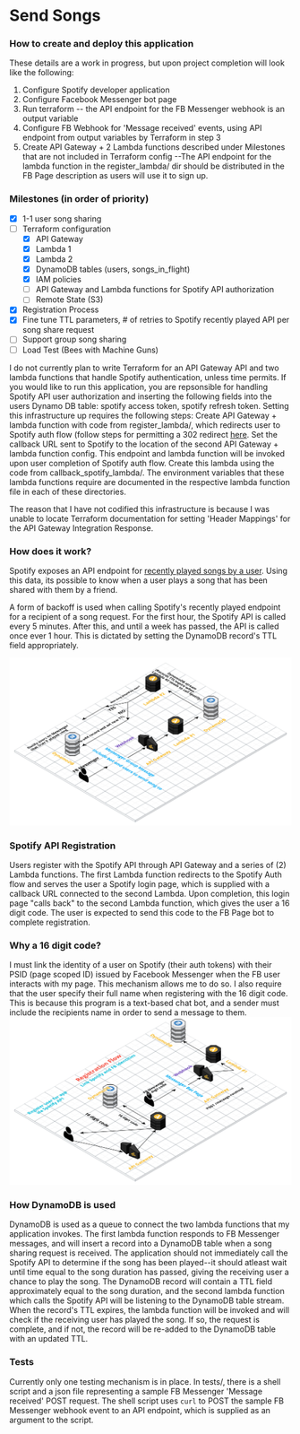 # Send Songs

### How to create and deploy this application
These details are a work in progress, but upon project completion will look like the following:
  1. Configure Spotify developer application
  2. Configure Facebook Messenger bot page
  3. Run terraform -- the API endpoint for the FB Messenger webhook is an output variable
  4. Configure FB Webhook for 'Message received' events, using API endpoint from output variables by Terraform in step 3
  5. Create API Gateway + 2 Lambda functions described under Milestones that are not included in Terraform config
    --The API endpoint for the lambda function in the register_lambda/ dir should be distributed in the FB Page description as users will use it to sign up.

### Milestones (in order of priority)
- [x] 1-1 user song sharing
- [ ] Terraform configuration
  - [x] API Gateway
  - [x] Lambda 1
  - [x] Lambda 2
  - [x] DynamoDB tables (users, songs_in_flight)
  - [x] IAM policies
  - [ ] API Gateway and Lambda functions for Spotify API authorization
  - [ ] Remote State (S3)
- [x] Registration Process
- [x] Fine tune TTL parameters, # of retries to Spotify recently played API per song share request
- [ ] Support group song sharing
- [ ] Load Test (Bees with Machine Guns)

I do not currently plan to write Terraform for an API Gateway API and two lambda functions that handle Spotify authentication, unless time permits. If you would like to run this application, you are repsonsible for handling Spotify API user authorization and inserting the following fields into the users Dynamo DB table: spotify access token, spotify refresh token. Setting this infrastructure up requires the following steps: Create API Gateway + lambda function with code from register_lambda/, which redirects user to Spotify auth flow (follow steps for permitting a 302 redirect [here](https://kennbrodhagen.net/2016/04/02/how-to-return-302-using-api-gateway-lambda/). Set the callback URL sent to Spotify to the location of the second API Gateway + lambda function config. This endpoint and lambda function will be invoked upon user completion of Spotify auth flow. Create this lambda using the code from callback_spotify_lambda/. The environment variables that these lambda functions require are documented in the respective lambda function file in each of these directories.

The reason that I have not codified this infrastructure is because I was unable to locate Terraform documentation for setting 'Header Mappings' for the API Gateway Integration Response. 

### How does it work?
Spotify exposes an API endpoint for [recently played songs by a user](https://developer.spotify.com/web-api/web-api-personalization-endpoints/get-recently-played/). Using this data, its possible to know when a user plays a song that has been shared with them by a friend. 

A form of backoff is used when calling Spotify's recently played endpoint for a recipient of a song request. For the first hour, the Spotify API is called every 5 minutes. After this, and until a week has passed, the API is called once ever 1 hour. This is dictated by setting the DynamoDB record's TTL field appropriately.

![Song Sharing Architecture](diagrams/Message_Sending_Architecture.png?raw=true "Song Sharing Architecture")

### Spotify API Registration
Users register with the Spotify API through API Gateway and a series of (2) Lambda functions. The first Lambda function redirects to the Spotify Auth flow and serves the user a Spotify login page, which is supplied with a callback URL connected to the second Lambda. Upon completion, this login page "calls back" to the second Lambda function, which gives the user a 16 digit code. The user is expected to send this code to the FB Page bot to complete registration.

### Why a 16 digit code?
I must link the identity of a user on Spotify (their auth tokens) with their PSID (page scoped ID) issued by Facebook Messenger when the FB user interacts with my page. This mechanism allows me to do so. I also require that the user specify their full name when registering with the 16 digit code. This is because this program is a text-based chat bot, and a sender must include the recipients name in order to send a message to them.
![Registration Architecture](diagrams/Registration_Architecture.png?raw=true "Registration Architecture")


### How DynamoDB is used
DynamoDB is used as a queue to connect the two lambda functions that my application invokes. The first lambda function responds to FB Messenger messages, and will insert a record into a DynamoDB table when a song sharing request is received. The application should not immediately call the Spotify API to determine if the song has been played--it should atleast wait until time equal to the song duration has passed, giving the receiving user a chance to play the song. The DynamoDB record will contain a TTL field approximately equal to the song duration, and the second lambda function which calls the Spotify API will be listening to the DynamoDB table stream. When the record's TTL expires, the lambda function will be invoked and will check if the receiving user has played the song. If so, the request is complete, and if not, the record will be re-added to the DynamoDB table with an updated TTL.

### Tests
Currently only one testing mechanism is in place. In tests/, there is a shell script and a json file representing a sample FB Messenger 'Message received' POST request. The shell script uses `curl` to POST the sample FB Messenger webhook event to an API endpoint, which is supplied as an argument to the script.

